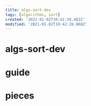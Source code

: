 ```yaml
---
title: algs-sort-dev
tags: [algorithms, sort]
created: '2021-01-02T10:41:39.463Z'
modified: '2021-01-02T10:42:26.068Z'
---
```


# algs-sort-dev

# guide

# pieces
